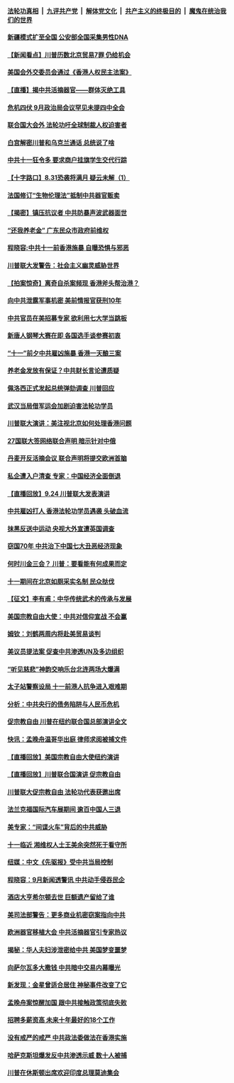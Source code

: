 ####  [法轮功真相](../../../../basic/blob/master/README.md?t=09252326) &nbsp;|&nbsp; [九评共产党](../../../../9ping.md/blob/master/README.md?t=09252326) &nbsp;|&nbsp; [解体党文化](../../../../jtdwh.md/blob/master/README.md?t=09252326)  &nbsp;|&nbsp; [共产主义的终极目的](../../../../gczydzjmd.md/blob/master/README.md?t=09252326) &nbsp;|&nbsp; [魔鬼在统治我们的世界](../../../../mgztzwmdsj.md/blob/master/README.md?t=09252326) 

#### [新疆模式扩至全国 公安部全国采集男性DNA](../pages/nf4514/n11546501.md?t=09252326) 

#### [【新闻看点】川普历数北京贸易7罪 仍给机会](../pages/nf4514/n11546490.md?t=09252326) 

#### [美国会外交委员会通过《香港人权民主法案》](../pages/nf4514/n11546565.md?t=09252326) 

#### [【直播】揭中共活摘器官——群体灭绝工具](../pages/nf4514/n11546311.md?t=09252326) 

#### [危机四伏 9月政治局会议罕见未提四中全会](../pages/nf4514/n11546367.md?t=09252326) 

#### [联合国大会外 法轮功吁全球制裁人权迫害者](../pages/nf4514/n11545023.md?t=09252326) 

#### [白宫解密川普和乌克兰通话 总统说了啥](../pages/nf4514/n11546306.md?t=09252326) 

#### [中共十一狂令多 要求商户挂旗学生交代行踪](../pages/nf4514/n11545702.md?t=09252326) 

#### [【十字路口】8.31恐袭将满月 疑云未解（1）](../pages/nf4514/n11545826.md?t=09252326) 

#### [法国修订“生物伦理法”抵制中共器官贩卖](../pages/nf4514/n11545564.md?t=09252326) 

#### [【揭密】镇压抗议者 中共防暴声波武器面世](../pages/nf4514/n11545207.md?t=09252326) 

#### [“还我养老金” 广东民众市政府前维权](../pages/nf4514/n11545270.md?t=09252326) 

#### [程晓容:中共十一前香港施暴 自曝恐惧与邪恶](../pages/nf4514/n11544669.md?t=09252326) 

#### [川普联大发警告：社会主义幽灵威胁世界](../pages/nf4514/n11544847.md?t=09252326) 

#### [【拍案惊奇】离奇自杀案频现 香港斧头帮治港？](../pages/nf4514/n11544688.md?t=09252326) 

#### [向中共泄露军事机密 美前情报官获刑10年](../pages/nf4514/n11544602.md?t=09252326) 

#### [中共官员在美招募专家 欲利用七大学当跳板](../pages/nf4514/n11544572.md?t=09252326) 

#### [新唐人钢琴大赛在即 各国选手谈参赛初衷](../pages/nf4514/n11544642.md?t=09252326) 

#### [“十一”前夕中共雇凶施暴 香港一天酿三案](../pages/nf4514/n11544614.md?t=09252326) 

#### [养老金发放有保证？中共财长言论遭质疑](../pages/nf4514/n11544537.md?t=09252326) 

#### [佩洛西正式发起总统弹劾调查 川普回应](../pages/nf4514/n11544526.md?t=09252326) 

#### [武汉当局借军运会加剧迫害法轮功学员](../pages/nf4514/n11544229.md?t=09252326) 

#### [川普联大演讲：美注视北京如何处理香港问题](../pages/nf4514/n11544104.md?t=09252326) 

#### [27国联大签网络联合声明 暗示针对中俄](../pages/nf4514/n11544052.md?t=09252326) 

#### [丹麦开反活摘会议 联合声明将提交欧洲首脑](../pages/nf4514/n11543833.md?t=09252326) 

#### [私企遭入户清查 专家：中国经济全面倒退](../pages/nf4514/n11542207.md?t=09252326) 

#### [【直播回放】9.24 川普联大发表演讲](../pages/nf4514/n11541984.md?t=09252326) 

#### [中共雇凶打人 香港法轮功学员遇袭 头破血流](../pages/nf4514/n11543687.md?t=09252326) 

#### [抹黑反送中运动 央视大外宣遭英国调查](../pages/nf4514/n11543683.md?t=09252326) 

#### [窃国70年 中共治下中国七大丑恶经济现象](../pages/nf4514/n11542588.md?t=09252326) 

#### [何时川金三会？ 川普：要看能有何成果而定](../pages/nf4514/n11543143.md?t=09252326) 

#### [十一期间在北京如厕采实名制 民众挞伐](../pages/nf4514/n11542425.md?t=09252326) 

#### [【征文】李有甫：中华传统武术的传承与发展](../pages/nf4514/n11293478.md?t=09252326) 

#### [美国宗教自由大使：中共对信仰宣战 不会赢](../pages/nf4514/n11542282.md?t=09252326) 

#### [姆钦：刘鹤两周内将赴美贸易谈判](../pages/nf4514/n11541997.md?t=09252326) 

#### [美议员提法案 促查中共渗透UN及多边组织](../pages/nf4514/n11541838.md?t=09252326) 

#### [“听见慈悲”神韵交响乐台北连两场大爆满](../pages/nf4514/n11541756.md?t=09252326) 

#### [太子站警察设局 十一前港人抗争进入艰难期](../pages/nf4514/n11541693.md?t=09252326) 

#### [分析：中共央行的债务陷阱与人民币危机](../pages/nf4514/n11541106.md?t=09252326) 

#### [促宗教自由 川普在纽约联合国总部演讲全文](../pages/nf4514/n11541496.md?t=09252326) 

#### [快讯：孟晚舟温哥华出庭 律师求阅被捕文件](../pages/nf4514/n11541464.md?t=09252326) 

#### [【直播回放】美国宗教自由大使纽约演讲](../pages/nf4514/n11541314.md?t=09252326) 

#### [【直播回放】川普联合国演讲 促宗教自由](../pages/nf4514/n11537578.md?t=09252326) 

#### [川普联大促宗教自由 法轮功代表获邀出席](../pages/nf4514/n11540841.md?t=09252326) 

#### [法兰克福国际汽车展期间 逾百中国人三退](../pages/nf4514/n11525920.md?t=09252326) 

#### [美专家：“间谍火车”背后的中共威胁](../pages/nf4514/n11540815.md?t=09252326) 

#### [十一临近 湘维权人士王美余突然死于看守所](../pages/nf4514/n11540410.md?t=09252326) 

#### [纽媒：中文《先驱报》受中共当局控制](../pages/nf4514/n11540598.md?t=09252326) 

#### [程晓容：9月新闻透警讯 中共动手侵吞民企](../pages/nf4514/n11540205.md?t=09252326) 

#### [酒店大亨希尔顿去世 巨额遗产留给了谁](../pages/nf4514/n11540309.md?t=09252326) 

#### [美司法部警告：更多商业机密窃案指向中共](../pages/nf4514/n11539903.md?t=09252326) 

#### [欧洲器官移植大会 中共活摘器官引专家热议](../pages/nf4514/n11539095.md?t=09252326) 

#### [揭秘：华人夫妇涉泄密给中共 美国梦变噩梦](../pages/nf4514/n11539504.md?t=09252326) 

#### [向萨尔瓦多大撒钱 中共暗中交易内幕曝光](../pages/nf4514/n11539358.md?t=09252326) 

#### [新发现：金星曾适合居住 神秘事件改变了它](../pages/nf4514/n11539338.md?t=09252326) 

#### [孟晚舟案惊醒加国 跟中共接触政策彻底失败](../pages/nf4514/n11539403.md?t=09252326) 

#### [招聘多薪资高 未来十年最好的18个工作](../pages/nf4514/n11530708.md?t=09252326) 

#### [没有戒严的戒严 中共政法委做法在香港实施](../pages/nf4514/n11539410.md?t=09252326) 

#### [哈萨克斯坦爆发反中共渗透示威 数十人被捕](../pages/nf4514/n11539301.md?t=09252326) 

#### [川普在休斯顿出席欢迎印度总理莫迪集会](../pages/nf4514/n11539283.md?t=09252326) 

